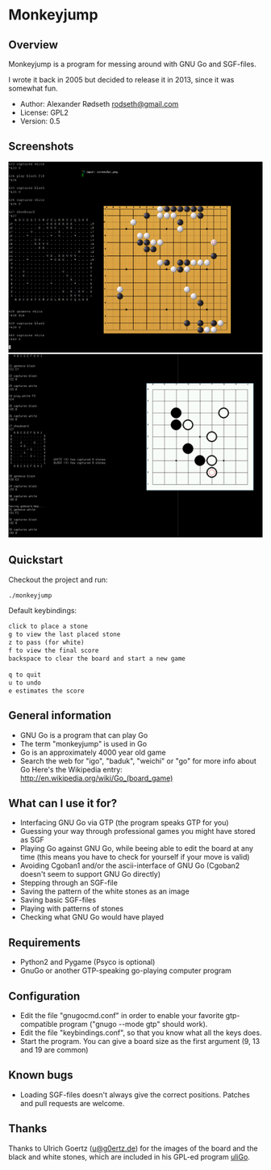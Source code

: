 Monkeyjump
==========

Overview
--------

Monkeyjump is a program for messing around with GNU Go and SGF-files.

I wrote it back in 2005 but decided to release it in 2013, since it was somewhat fun.

* Author: Alexander Rødseth <rodseth@gmail.com>
* License: GPL2
* Version: 0.5


Screenshots
-----------

![](screenshots/2005.png)
![](screenshots/2013-08-02.png)


Quickstart
----------

Checkout the project and run:

```
./monkeyjump
```

Default keybindings:

```
click to place a stone
g to view the last placed stone
z to pass (for white)
f to view the final score
backspace to clear the board and start a new game

q to quit
u to undo
e estimates the score
```

General information
-------------------

* GNU Go is a program that can play Go
* The term "monkeyjump" is used in Go
* Go is an approximately 4000 year old game
* Search the web for "igo", "baduk", "weichi" or "go" for more info about Go
  Here's the Wikipedia entry: http://en.wikipedia.org/wiki/Go_(board_game)


What can I use it for?
----------------------

* Interfacing GNU Go via GTP (the program speaks GTP for you)
* Guessing your way through professional games you might have stored as SGF
* Playing Go against GNU Go, while beeing able to edit the board at any time (this means you have to check for yourself if your move is valid)
* Avoiding Cgoban1 and/or the ascii-interface of GNU Go (Cgoban2 doesn't seem to support GNU Go directly)
* Stepping through an SGF-file
* Saving the pattern of the white stones as an image
* Saving basic SGF-files
* Playing with patterns of stones
* Checking what GNU Go would have played


Requirements
------------

* Python2 and Pygame (Psyco is optional)
* GnuGo or another GTP-speaking go-playing computer program


Configuration
-------------

* Edit the file "gnugocmd.conf" in order to enable your favorite gtp-compatible program ("gnugo --mode gtp" should work).
* Edit the file "keybindings.conf", so that you know what all the keys does.
* Start the program. You can give a board size as the first argument (9, 13 and 19 are common)


Known bugs
----------

* Loading SGF-files doesn't always give the correct positions. Patches and pull requests are welcome.


Thanks
-------

Thanks to Ulrich Goertz (u@g0ertz.de) for the images of the board and the black and white stones,
which are included in his GPL-ed program [uliGo](http://www.u-go.net/uligo/).
